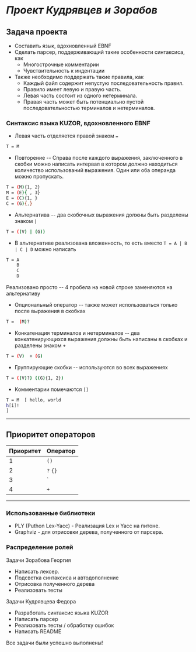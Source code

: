 # _Проект Кудрявцев и Зорабов_

## Задача проекта 
- Составить язык, вдохновленный EBNF
- Сделать парсер, поддерживающий такие особенности синтаксиса, как
    - Многострочные комментарии
    - Чувствительность к индентации
- Также необходимо поддержать такие правила, как 
  - Каждый файл содержит непустую последовательность правил.
  - Правило имеет левую и правую часть.
  - Левая часть состоит из одного нетерминала.
  - Правая часть может быть потенциально пустой последовательностью терминалов и нетерминалов.
###  Синтаксис языка KUZOR, вдохновленного EBNF 
- Левая часть отделяется правой знаком `=` 
```sh
T = M
```
- Повторение -- Справа после каждого выражения, заключенного в скобки можно написать интервал в котором должно находиться количество использований выражения. Один или оба операнда можно пропускать.
```sh
T = (M){1, 2}
M = (E){ , 3}
E = (C){1, }
C = (G){,}
```
- Альтернатива -- два скобочных выражения должны быть разделены знаком `|`
```sh
T = ((V) | (G))
```
 - В альтернативе реализована вложенность, то есть вместо `T = A | B | C | D` можно написать
```sh
T = A
    B
    C
    D
```
Реализовано просто -- 4 пробела  на новой строке заменяются на альтернативу
- Опциональный оператор -- также может использоваться только после выражения в скобках
```sh
T =  (M)?
```
- Конкатенация терминалов и нетерминалов -- два конкатенирующихся выражения должны быть написаны в скобках и разделены знаком `+`
```sh
T = (V)  + (G)
```

- Группирующие скобки -- используются во всех выражениях
```sh
T = ((V)?) ((G){1, 2})
```
- Комментарии помечаются `[]`
```sh
T = M  [ hello, world
h[i]!
]
```
***
## Приоритет операторов
|Приоритет | Оператор |
|----      | -----    |
|1          |`()`      |
|2          | `?` `{}` |
|3          |   `|`        |
|4          |  `+`         |
***
 
### Использованные библиотеки
- PLY (Puthon Lex-Yacc) - Реализация Lex и Yacc на питоне.
- Graphviz - для отрисовки дерева, полученного от парсера.
### Распределение ролей
 
Задачи Зорабова Георгия

- Написать лексер.
- Подсветка синтаксиса и автодополнение
- Отрисовка полученного дерева
- Реализовать тесты

Задачи Кудрявцева Федора 
- Разработать синтаксис языка KUZOR
- Написать парсер
- Реализовать тесты / обработку ошибок
- Написать README

Все задачи были успешно выполнены!
